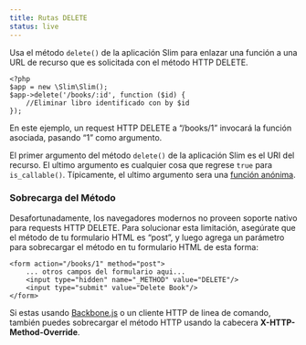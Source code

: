 ```yaml
---
title: Rutas DELETE
status: live
---
```


Usa el método `delete()` de la aplicación Slim para enlazar una función a una URL de recurso 
que es solicitada con el método HTTP DELETE.

    <?php
    $app = new \Slim\Slim();
    $app->delete('/books/:id', function ($id) {
        //Eliminar libro identificado con by $id
    });

En este ejemplo, un request HTTP DELETE a “/books/1” invocará la función asociada, pasando “1” como 
argumento.

El primer argumento del método `delete()` de la aplicación Slim es el URI del recurso. El ultimo argumento es 
cualquier cosa que regrese `true` para `is_callable()`. Típicamente, el ultimo argumento sera una 
[función anónima][anon-func].

### Sobrecarga del Método

Desafortunadamente, los navegadores modernos no proveen soporte nativo para requests HTTP DELETE. Para 
solucionar esta limitación, asegúrate que el método de tu formulario HTML es “post”, y luego agrega 
un parámetro para sobrecargar el método en tu formulario HTML de esta forma:

    <form action="/books/1" method="post">
        ... otros campos del formulario aqui...
        <input type="hidden" name="_METHOD" value="DELETE"/>
        <input type="submit" value="Delete Book"/>
    </form>

Si estas usando [Backbone.js][backbone] o un cliente HTTP de linea de comando, también puedes sobrecargar 
el método HTTP usando la cabecera **X-HTTP-Method-Override**.

[anon-func]: http://php.net/manual/es/functions.anonymous.php
[backbone]: http://documentcloud.github.com/backbone/
